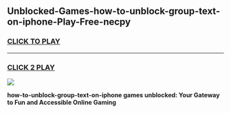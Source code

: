 
## Unblocked-Games-how-to-unblock-group-text-on-iphone-Play-Free-necpy
<h3>
<a href="https://premium76.site?title=how-to-unblock-group-text-on-iphone&ref=10A">CLICK TO PLAY</a></h3>
<hr>

<h3>
<a href="https://premium76.site?title=how-to-unblock-group-text-on-iphone&ref=10A">CLICK 2 PLAY</a>
  
</h3>

<a href="https://premium76.site?title=how-to-unblock-group-text-on-iphone&ref=10A"><img src="https://clearcache.store/games.png"></a>


**how-to-unblock-group-text-on-iphone games unblocked: Your Gateway to Fun and Accessible Online Gaming**
